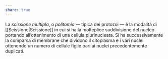 ```yaml
---
share: true
---
```

La *scissione multipla*, o *politomia* — tipica dei protozoi — è la modalità di [[Scissione|Scissione]] in cui si ha la molteplice suddivisione del nucleo portando all’ottenimento di una cellula plurinucleata. 
Si ha successivamente la comparsa di membrane che dividono il citoplasma e i vari nuclei ottenendo un numero di cellule figlie pari ai nuclei precedentemente duplicati.